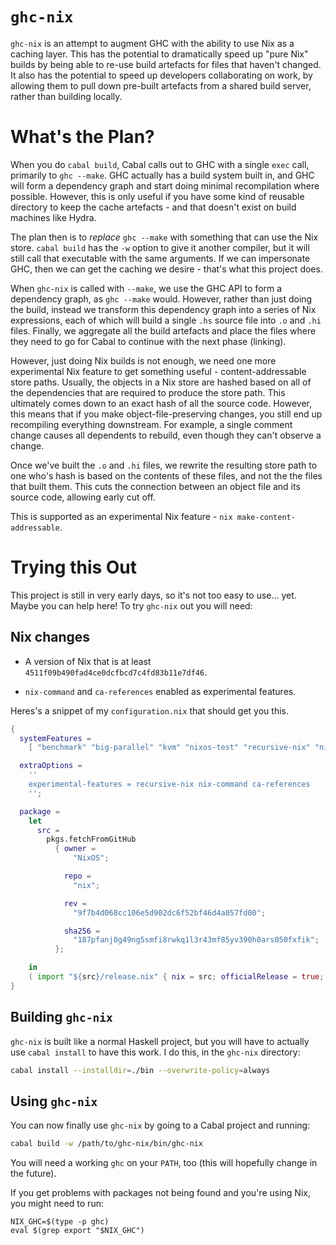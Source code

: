 # `ghc-nix`

`ghc-nix` is an attempt to augment GHC with the ability to use Nix as a caching
layer. This has the potential to dramatically speed up "pure Nix" builds by
being able to re-use build artefacts for files that haven't changed. It also has
the potential to speed up developers collaborating on work, by allowing them to
pull down pre-built artefacts from a shared build server, rather than building
locally.

# What's the Plan?

When you do `cabal build`, Cabal calls out to GHC with a single `exec` call,
primarily to `ghc --make`. GHC actually has a build system built in, and GHC
will form a dependency graph and start doing minimal recompilation where
possible. However, this is only useful if you have some kind of reusable
directory to keep the cache artefacts - and that doesn't exist on build machines
like Hydra.

The plan then is to _replace_ `ghc --make` with something that can use the Nix
store. `cabal build` has the `-w` option to give it another compiler, but it
will still call that executable with the same arguments. If we can impersonate
GHC, then we can get the caching we desire - that's what this project does.

When `ghc-nix` is called with `--make`, we use the GHC API to form a dependency
graph, as `ghc --make` would. However, rather than just doing the build, instead
we transform this dependency graph into a series of Nix expressions, each of
which will build a single `.hs` source file into `.o` and `.hi` files. Finally,
we aggregate all the build artefacts and place the files where they need to go
for Cabal to continue with the next phase (linking).

However, just doing Nix builds is not enough, we need one more experimental Nix
feature to get something useful - content-addressable store paths. Usually, the
objects in a Nix store are hashed based on all of the dependencies that are
required to produce the store path. This ultimately comes down to an exact hash
of all the source code. However, this means that if you make
object-file-preserving changes, you still end up recompiling everything
downstream. For example, a single comment change causes all dependents to
rebuild, even though they can't observe a change.

Once we've built the `.o` and `.hi` files, we rewrite the resulting store path
to one who's hash is based on the contents of these files, and not the the files
that built them. This cuts the connection between an object file and its source
code, allowing early cut off.

This is supported as an experimental Nix feature - `nix
make-content-addressable`.

# Trying this Out

This project is still in very early days, so it's not too easy to use... yet.
Maybe you can help here! To try `ghc-nix` out you will need:

## Nix changes

* A version of Nix that is at least `4511f09b490fad4ce0dcfbcd7c4fd83b11e7df46`.

* `nix-command` and `ca-references` enabled as experimental features.

Heres's a snippet of my `configuration.nix` that should get you this.

  ```nix
  {
    systemFeatures =
      [ "benchmark" "big-parallel" "kvm" "nixos-test" "recursive-nix" "nix-command" "ca-references" ];

    extraOptions =
      ''
      experimental-features = recursive-nix nix-command ca-references
      '';

    package =
      let
        src =
          pkgs.fetchFromGitHub
            { owner =
                "NixOS";

              repo =
                "nix";

              rev =
                "9f7b4d068cc106e5d902dc6f52bf46d4a057fd00";

              sha256 =
                "187pfanj0g49ng5smfi8rwkq1l3r43mf85yv390h0ars050fxfik";
            };

      in
      ( import "${src}/release.nix" { nix = src; officialRelease = true; } ).build.x86_64-linux;
  }
  ```


## Building `ghc-nix`

`ghc-nix` is built like a normal Haskell project, but you will have to actually
use `cabal install` to have this work. I do this, in the `ghc-nix` directory:

``` sh
cabal install --installdir=./bin --overwrite-policy=always
```


## Using `ghc-nix`

You can now finally use `ghc-nix` by going to a Cabal project and running:

``` sh
cabal build -w /path/to/ghc-nix/bin/ghc-nix
```

You will need a working `ghc` on your `PATH`, too (this will hopefully change in
the future).

If you get problems with packages not being found and you're using Nix, you
might need to run:

``` shsh
NIX_GHC=$(type -p ghc)
eval $(grep export "$NIX_GHC")
```

